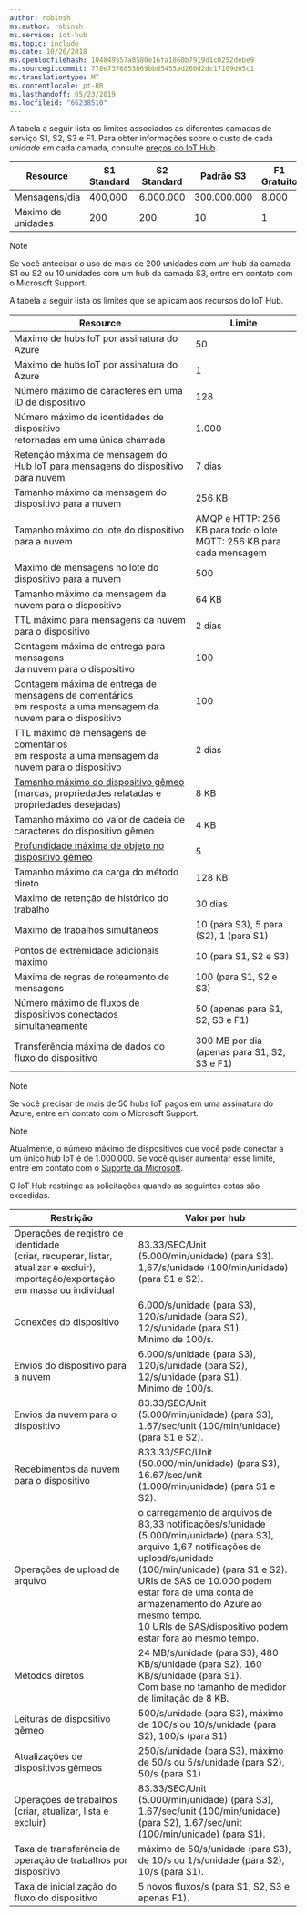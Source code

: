```yaml
---
author: robinsh
ms.author: robinsh
ms.service: iot-hub
ms.topic: include
ms.date: 10/26/2018
ms.openlocfilehash: 104849557a8580e16fa1860b7919d1c0252debe9
ms.sourcegitcommit: 778e7376853b69bbd5455ad260d2dc17109d05c1
ms.translationtype: MT
ms.contentlocale: pt-BR
ms.lasthandoff: 05/23/2019
ms.locfileid: "66238510"
---
```

A tabela a seguir lista os limites associados as diferentes camadas de serviço S1, S2, S3 e F1. Para obter informações sobre o custo de cada *unidade* em cada camada, consulte [preços do IoT Hub](https://azure.microsoft.com/pricing/details/iot-hub/).

| Resource | S1 Standard | S2 Standard | Padrão S3 | F1 Gratuito |
| --- | --- | --- | --- | --- |
| Mensagens/dia |400,000 |6.000.000 |300.000.000 |8.000 |
| Máximo de unidades |200 |200 |10 |1 |

> [!NOTE]
> Se você antecipar o uso de mais de 200 unidades com um hub da camada S1 ou S2 ou 10 unidades com um hub da camada S3, entre em contato com o Microsoft Support.
> 
> 

A tabela a seguir lista os limites que se aplicam aos recursos do IoT Hub.

| Resource | Limite |
| --- | --- |
| Máximo de hubs IoT por assinatura do Azure |50 |
| Máximo de hubs IoT por assinatura do Azure |1 |
| Número máximo de caracteres em uma ID de dispositivo | 128 |
| Número máximo de identidades de dispositivo<br/>  retornadas em uma única chamada |1.000 |
| Retenção máxima de mensagem do Hub IoT para mensagens do dispositivo para nuvem |7 dias |
| Tamanho máximo da mensagem do dispositivo para a nuvem |256 KB |
| Tamanho máximo do lote do dispositivo para a nuvem |AMQP e HTTP: 256 KB para todo o lote <br/>MQTT: 256 KB para cada mensagem |
| Máximo de mensagens no lote do dispositivo para a nuvem |500 |
| Tamanho máximo da mensagem da nuvem para o dispositivo |64 KB |
| TTL máximo para mensagens da nuvem para o dispositivo |2 dias |
| Contagem máxima de entrega para mensagens  <br/>  da nuvem para o dispositivo |100 |
| Contagem máxima de entrega de mensagens de comentários  <br/>  em resposta a uma mensagem da nuvem para o dispositivo |100 |
| TTL máximo de mensagens de comentários  <br/>  em resposta a uma mensagem da nuvem para o dispositivo |2 dias |
| [Tamanho máximo do dispositivo gêmeo](../articles/iot-hub/iot-hub-devguide-device-twins.md#device-twin-size) <br/> (marcas, propriedades relatadas e propriedades desejadas) | 8 KB |
| Tamanho máximo do valor de cadeia de caracteres do dispositivo gêmeo | 4 KB |
| [Profundidade máxima de objeto no dispositivo gêmeo](../articles/iot-hub/iot-hub-devguide-device-twins.md#tags-and-properties-format) | 5 |
| Tamanho máximo da carga do método direto | 128 KB |
| Máximo de retenção de histórico do trabalho | 30 dias |
| Máximo de trabalhos simultâneos | 10 (para S3), 5 para (S2), 1 (para S1) |
| Pontos de extremidade adicionais máximo | 10 (para S1, S2 e S3) |
| Máxima de regras de roteamento de mensagens | 100 (para S1, S2 e S3) |
| Número máximo de fluxos de dispositivos conectados simultaneamente | 50 (apenas para S1, S2, S3 e F1) |
| Transferência máxima de dados do fluxo do dispositivo | 300 MB por dia (apenas para S1, S2, S3 e F1) |

> [!NOTE]
> Se você precisar de mais de 50 hubs IoT pagos em uma assinatura do Azure, entre em contato com o Microsoft Support.

> [!NOTE]
> Atualmente, o número máximo de dispositivos que você pode conectar a um único hub IoT é de 1.000.000. Se você quiser aumentar esse limite, entre em contato com o [Suporte da Microsoft](https://azure.microsoft.com/support/options/).

O IoT Hub restringe as solicitações quando as seguintes cotas são excedidas.

| Restrição | Valor por hub |
| --- | --- |
| Operações de registro de identidade <br/> (criar, recuperar, listar, atualizar e excluir), <br/>  importação/exportação em massa ou individual |83.33/SEC/Unit (5.000/min/unidade) (para S3). <br/> 1,67/s/unidade (100/min/unidade) (para S1 e S2). |
| Conexões do dispositivo |6.000/s/unidade (para S3), 120/s/unidade (para S2), 12/s/unidade (para S1). <br/>Mínimo de 100/s. |
| Envios do dispositivo para a nuvem |6.000/s/unidade (para S3), 120/s/unidade (para S2), 12/s/unidade (para S1). <br/>Mínimo de 100/s. |
| Envios da nuvem para o dispositivo | 83.33/SEC/Unit (5.000/min/unidade) (para S3), 1.67/sec/unit (100/min/unidade) (para S1 e S2). |
| Recebimentos da nuvem para o dispositivo |833.33/SEC/Unit (50.000/min/unidade) (para S3), 16.67/sec/unit (1.000/min/unidade) (para S1 e S2). |
| Operações de upload de arquivo |o carregamento de arquivos de 83,33 notificações/s/unidade (5.000/min/unidade) (para S3), arquivo 1,67 notificações de upload/s/unidade (100/min/unidade) (para S1 e S2). <br/> URIs de SAS de 10.000 podem estar fora de uma conta de armazenamento do Azure ao mesmo tempo.<br/>  10 URIs de SAS/dispositivo podem estar fora ao mesmo tempo. |
| Métodos diretos | 24 MB/s/unidade (para S3), 480 KB/s/unidade (para S2), 160 KB/s/unidade (para S1).<br/> Com base no tamanho de medidor de limitação de 8 KB. |
| Leituras de dispositivo gêmeo | 500/s/unidade (para S3), máximo de 100/s ou 10/s/unidade (para S2), 100/s (para S1) |
| Atualizações de dispositivos gêmeos | 250/s/unidade (para S3), máximo de 50/s ou 5/s/unidade (para S2), 50/s (para S1) |
| Operações de trabalhos <br/> (criar, atualizar, lista e excluir) | 83.33/SEC/Unit (5.000/min/unidade) (para S3), 1.67/sec/unit (100/min/unidade) (para S2), 1.67/sec/unit (100/min/unidade) (para S1). |
| Taxa de transferência de operação de trabalhos por dispositivo | máximo de 50/s/unidade (para S3), de 10/s ou 1/s/unidade (para S2), 10/s (para S1). |
| Taxa de inicialização do fluxo do dispositivo | 5 novos fluxos/s (para S1, S2, S3 e apenas F1). |
